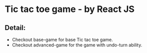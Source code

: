 # Tic tac toe game - by React JS

## Detail:

- Checkout base-game for base Tic tac toe game.
- Checkout advanced-game for the game with undo-turn ability.
